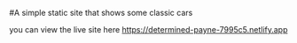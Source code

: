 #A simple static site that shows some classic cars

you can view the live site here https://determined-payne-7995c5.netlify.app
